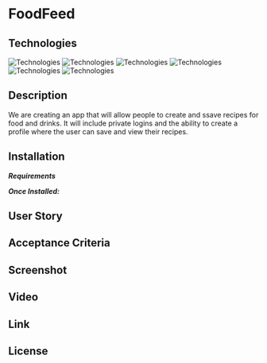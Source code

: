 # FoodFeed

## Technologies
![Technologies](https://img.shields.io/badge/-Git-F05032?logo=Git&logoColor=white)
![Technologies](https://img.shields.io/badge/-JavaScript-007396?logo=JavaScript&logoColor=white)
![Technologies](https://img.shields.io/badge/-Node.js-339933?logo=Node.js&logoColor=white)
![Technologies](https://img.shields.io/badge/-npm-CB3837?logo=npm&logoColor=white)
![Technologies](https://img.shields.io/badge/-MySQL-4479A1?logo=MySQL&logoColor=white)
![Technologies](https://img.shields.io/badge/-Inquirer-000000?logo=&logoColor=white)


## Description
We are creating an app that will allow people to create and ssave recipes for food and drinks. It will include private logins and the ability to create a profile where the user can save and view their recipes.
## Installation
***Requirements***



***Once Installed:***


## User Story


## Acceptance Criteria


## Screenshot


## Video





## Link


## License
  
